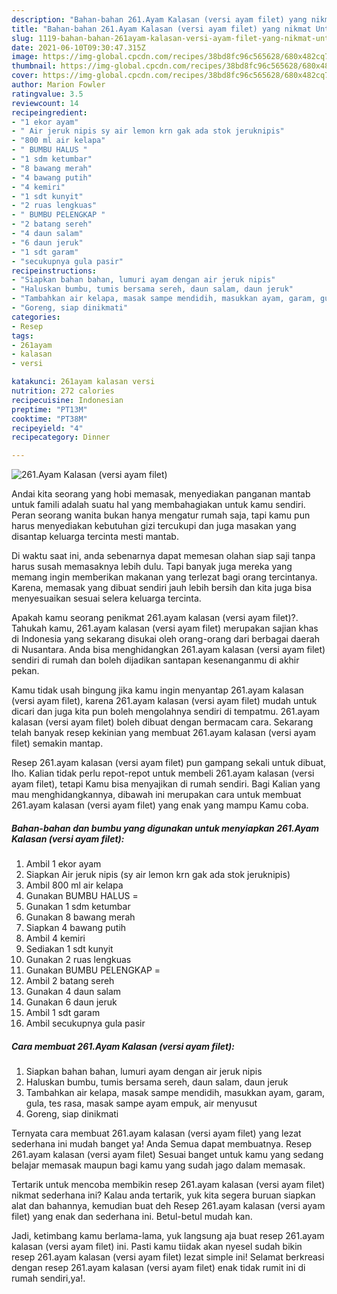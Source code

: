 ```yaml
---
description: "Bahan-bahan 261.Ayam Kalasan (versi ayam filet) yang nikmat Untuk Jualan"
title: "Bahan-bahan 261.Ayam Kalasan (versi ayam filet) yang nikmat Untuk Jualan"
slug: 1119-bahan-bahan-261ayam-kalasan-versi-ayam-filet-yang-nikmat-untuk-jualan
date: 2021-06-10T09:30:47.315Z
image: https://img-global.cpcdn.com/recipes/38bd8fc96c565628/680x482cq70/261ayam-kalasan-versi-ayam-filet-foto-resep-utama.jpg
thumbnail: https://img-global.cpcdn.com/recipes/38bd8fc96c565628/680x482cq70/261ayam-kalasan-versi-ayam-filet-foto-resep-utama.jpg
cover: https://img-global.cpcdn.com/recipes/38bd8fc96c565628/680x482cq70/261ayam-kalasan-versi-ayam-filet-foto-resep-utama.jpg
author: Marion Fowler
ratingvalue: 3.5
reviewcount: 14
recipeingredient:
- "1 ekor ayam"
- " Air jeruk nipis sy air lemon krn gak ada stok jeruknipis"
- "800 ml air kelapa"
- " BUMBU HALUS "
- "1 sdm ketumbar"
- "8 bawang merah"
- "4 bawang putih"
- "4 kemiri"
- "1 sdt kunyit"
- "2 ruas lengkuas"
- " BUMBU PELENGKAP "
- "2 batang sereh"
- "4 daun salam"
- "6 daun jeruk"
- "1 sdt garam"
- "secukupnya gula pasir"
recipeinstructions:
- "Siapkan bahan bahan, lumuri ayam dengan air jeruk nipis"
- "Haluskan bumbu, tumis bersama sereh, daun salam, daun jeruk"
- "Tambahkan air kelapa, masak sampe mendidih, masukkan ayam, garam, gula, tes rasa, masak sampe ayam empuk, air menyusut"
- "Goreng, siap dinikmati"
categories:
- Resep
tags:
- 261ayam
- kalasan
- versi

katakunci: 261ayam kalasan versi 
nutrition: 272 calories
recipecuisine: Indonesian
preptime: "PT13M"
cooktime: "PT38M"
recipeyield: "4"
recipecategory: Dinner

---
```



![261.Ayam Kalasan (versi ayam filet)](https://img-global.cpcdn.com/recipes/38bd8fc96c565628/680x482cq70/261ayam-kalasan-versi-ayam-filet-foto-resep-utama.jpg)

Andai kita seorang yang hobi memasak, menyediakan panganan mantab untuk famili adalah suatu hal yang membahagiakan untuk kamu sendiri. Peran seorang  wanita bukan hanya mengatur rumah saja, tapi kamu pun harus menyediakan kebutuhan gizi tercukupi dan juga masakan yang disantap keluarga tercinta mesti mantab.

Di waktu  saat ini, anda sebenarnya dapat memesan olahan siap saji tanpa harus susah memasaknya lebih dulu. Tapi banyak juga mereka yang memang ingin memberikan makanan yang terlezat bagi orang tercintanya. Karena, memasak yang dibuat sendiri jauh lebih bersih dan kita juga bisa menyesuaikan sesuai selera keluarga tercinta. 



Apakah kamu seorang penikmat 261.ayam kalasan (versi ayam filet)?. Tahukah kamu, 261.ayam kalasan (versi ayam filet) merupakan sajian khas di Indonesia yang sekarang disukai oleh orang-orang dari berbagai daerah di Nusantara. Anda bisa menghidangkan 261.ayam kalasan (versi ayam filet) sendiri di rumah dan boleh dijadikan santapan kesenanganmu di akhir pekan.

Kamu tidak usah bingung jika kamu ingin menyantap 261.ayam kalasan (versi ayam filet), karena 261.ayam kalasan (versi ayam filet) mudah untuk dicari dan juga kita pun boleh mengolahnya sendiri di tempatmu. 261.ayam kalasan (versi ayam filet) boleh dibuat dengan bermacam cara. Sekarang telah banyak resep kekinian yang membuat 261.ayam kalasan (versi ayam filet) semakin mantap.

Resep 261.ayam kalasan (versi ayam filet) pun gampang sekali untuk dibuat, lho. Kalian tidak perlu repot-repot untuk membeli 261.ayam kalasan (versi ayam filet), tetapi Kamu bisa menyajikan di rumah sendiri. Bagi Kalian yang mau menghidangkannya, dibawah ini merupakan cara untuk membuat 261.ayam kalasan (versi ayam filet) yang enak yang mampu Kamu coba.

<!--inarticleads1-->

##### Bahan-bahan dan bumbu yang digunakan untuk menyiapkan 261.Ayam Kalasan (versi ayam filet):

1. Ambil 1 ekor ayam
1. Siapkan  Air jeruk nipis (sy air lemon krn gak ada stok jeruknipis)
1. Ambil 800 ml air kelapa
1. Gunakan  BUMBU HALUS =
1. Gunakan 1 sdm ketumbar
1. Gunakan 8 bawang merah
1. Siapkan 4 bawang putih
1. Ambil 4 kemiri
1. Sediakan 1 sdt kunyit
1. Gunakan 2 ruas lengkuas
1. Gunakan  BUMBU PELENGKAP =
1. Ambil 2 batang sereh
1. Gunakan 4 daun salam
1. Gunakan 6 daun jeruk
1. Ambil 1 sdt garam
1. Ambil secukupnya gula pasir




<!--inarticleads2-->

##### Cara membuat 261.Ayam Kalasan (versi ayam filet):

1. Siapkan bahan bahan, lumuri ayam dengan air jeruk nipis
1. Haluskan bumbu, tumis bersama sereh, daun salam, daun jeruk
1. Tambahkan air kelapa, masak sampe mendidih, masukkan ayam, garam, gula, tes rasa, masak sampe ayam empuk, air menyusut
1. Goreng, siap dinikmati




Ternyata cara membuat 261.ayam kalasan (versi ayam filet) yang lezat sederhana ini mudah banget ya! Anda Semua dapat membuatnya. Resep 261.ayam kalasan (versi ayam filet) Sesuai banget untuk kamu yang sedang belajar memasak maupun bagi kamu yang sudah jago dalam memasak.

Tertarik untuk mencoba membikin resep 261.ayam kalasan (versi ayam filet) nikmat sederhana ini? Kalau anda tertarik, yuk kita segera buruan siapkan alat dan bahannya, kemudian buat deh Resep 261.ayam kalasan (versi ayam filet) yang enak dan sederhana ini. Betul-betul mudah kan. 

Jadi, ketimbang kamu berlama-lama, yuk langsung aja buat resep 261.ayam kalasan (versi ayam filet) ini. Pasti kamu tiidak akan nyesel sudah bikin resep 261.ayam kalasan (versi ayam filet) lezat simple ini! Selamat berkreasi dengan resep 261.ayam kalasan (versi ayam filet) enak tidak rumit ini di rumah sendiri,ya!.

